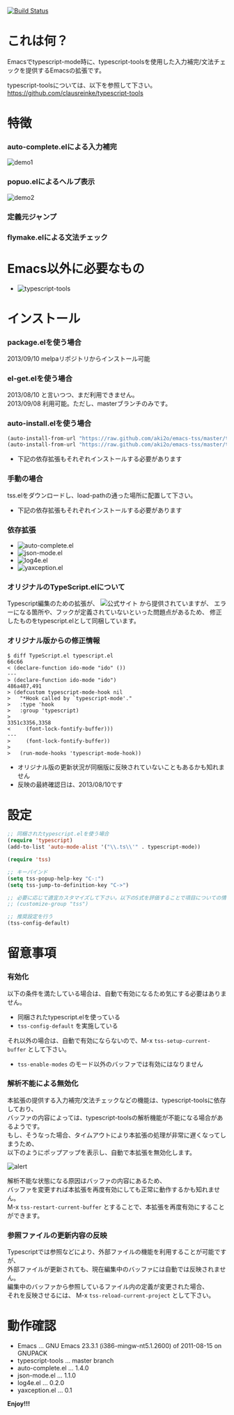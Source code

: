 [![Build Status](https://travis-ci.org/aki2o/emacs-tss.svg?branch=master)](https://travis-ci.org/aki2o/emacs-tss)

# これは何？

Emacsでtypescript-mode時に、typescript-toolsを使用した入力補完/文法チェックを提供するEmacsの拡張です。  

typescript-toolsについては、以下を参照して下さい。  
<https://github.com/clausreinke/typescript-tools>

# 特徴

### auto-complete.elによる入力補完

![demo1](image/demo1.png)

### popuo.elによるヘルプ表示

![demo2](image/demo2.png)

### 定義元ジャンプ

### flymake.elによる文法チェック

# Emacs以外に必要なもの

-   ![typescript-tools](https://github.com/clausreinke/typescript-tools)

# インストール

### package.elを使う場合

2013/09/10 melpaリポジトリからインストール可能  

### el-get.elを使う場合

2013/08/10 と言いつつ、まだ利用できません。  
2013/09/08 利用可能。ただし、masterブランチのみです。  

### auto-install.elを使う場合

```lisp
(auto-install-from-url "https://raw.github.com/aki2o/emacs-tss/master/tss.el")
(auto-install-from-url "https://raw.github.com/aki2o/emacs-tss/master/typescript.el")
```
-   下記の依存拡張もそれぞれインストールする必要があります

### 手動の場合

tss.elをダウンロードし、load-pathの通った場所に配置して下さい。
-   下記の依存拡張もそれぞれインストールする必要があります

### 依存拡張

-   ![auto-complete.el](https://github.com/auto-complete/auto-complete)
-   ![json-mode.el](https://github.com/joshwnj/json-mode)
-   ![log4e.el](https://github.com/aki2o/log4e)
-   ![yaxception.el](https://github.com/aki2o/yaxception)

### オリジナルのTypeScript.elについて

Typescript編集のための拡張が、 ![公式サイト](http://www.typescriptlang.org/) から提供されていますが、
エラーになる箇所や、フックが定義されていないといった問題点があるため、
修正したものをtypescript.elとして同梱しています。

### オリジナル版からの修正情報

```
$ diff TypeScript.el typescript.el
66c66
< (declare-function ido-mode "ido" ())
---
> (declare-function ido-mode "ido")
486a487,491
> (defcustom typescript-mode-hook nil
>   "*Hook called by `typescript-mode'."
>   :type 'hook
>   :group 'typescript)
> 
3351c3356,3358
<     (font-lock-fontify-buffer)))
---
>     (font-lock-fontify-buffer))
> 
>   (run-mode-hooks 'typescript-mode-hook))
```
-   オリジナル版の更新状況が同梱版に反映されていないこともあるかも知れません
-   反映の最終確認日は、2013/08/10です

# 設定

```lisp
;; 同梱されたtypescript.elを使う場合
(require 'typescript)
(add-to-list 'auto-mode-alist '("\\.ts\\'" . typescript-mode))

(require 'tss)

;; キーバインド
(setq tss-popup-help-key "C-:")
(setq tss-jump-to-definition-key "C->")

;; 必要に応じて適宜カスタマイズして下さい。以下のS式を評価することで項目についての情報が得られます。
;; (customize-group "tss")

;; 推奨設定を行う
(tss-config-default)
```

# 留意事項

### 有効化

以下の条件を満たしている場合は、自動で有効になるため気にする必要はありません。  
-   同梱されたtypescript.elを使っている
-   `tss-config-default` を実施している

それ以外の場合は、自動で有効にならないので、M-x `tss-setup-current-buffer` として下さい。  

-   `tss-enable-modes` のモード以外のバッファでは有効にはなりません

### 解析不能による無効化

本拡張の提供する入力補完/文法チェックなどの機能は、typescript-toolsに依存しており、  
バッファの内容によっては、typescript-toolsの解析機能が不能になる場合があるようです。  
もし、そうなった場合、タイムアウトにより本拡張の処理が非常に遅くなってしまうため、  
以下のようにポップアップを表示し、自動で本拡張を無効化します。  

![alert](image/alert.png)

解析不能な状態になる原因はバッファの内容にあるため、  
バッファを変更すれば本拡張を再度有効にしても正常に動作するかも知れません。  
M-x `tss-restart-current-buffer` とすることで、本拡張を再度有効にすることができます。

### 参照ファイルの更新内容の反映

Typescriptでは参照などにより、外部ファイルの機能を利用することが可能ですが、  
外部ファイルが更新されても、現在編集中のバッファには自動では反映されません。  
編集中のバッファから参照しているファイル内の定義が変更された場合、  
それを反映させるには、 M-x `tss-reload-current-project` として下さい。  

# 動作確認

-   Emacs &#x2026; GNU Emacs 23.3.1 (i386-mingw-nt5.1.2600) of 2011-08-15 on GNUPACK
-   typescript-tools &#x2026; master branch
-   auto-complete.el &#x2026; 1.4.0
-   json-mode.el &#x2026; 1.1.0
-   log4e.el &#x2026; 0.2.0
-   yaxception.el &#x2026; 0.1

**Enjoy!!!**
